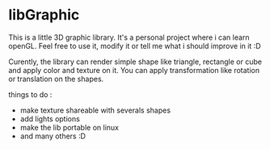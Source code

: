 # libGraphic
This is a little 3D graphic library. It's a personal project where i can learn openGL. Feel free to use it, modify it or tell me what i should improve in it :D

Curently, the library can render simple shape like triangle, rectangle or cube and apply color and texture on it.
You can apply transformation like rotation or translation on the shapes.

things to do :

- make texture shareable with severals shapes
- add lights options
- make the lib portable on linux
- and many others :D
